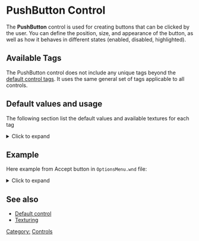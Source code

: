 # PushButton Control

The **PushButton** control is used for creating buttons that can be clicked by the user.
You can define the position, size, and appearance of the button,
as well as how it behaves in different states (enabled, disabled, highlighted).

## Available Tags

The PushButton control does not include any unique tags beyond the [default control tags](/user.md).
It uses the same general set of tags applicable to all controls.

## Default values and usage

The following section list the default values and available textures for each tag
<details>
  <summary>Click to expand</summary>

### ENABLEDDRAWDATA

- Buttons-Left
- Buttons-Middle
- Buttons-Right

### DISABLEDDRAWDATA

- Buttons-Disabled-Left
- Buttons-Disabled-Middle
- Buttons-Disabled-Right

### HILITEDRAWDATA

- Buttons-HiLite-Left
- Buttons-HiLite-Middle
- Buttons-HiLite-Right
- Buttons-Pushed-Left
- Buttons-Pushed-Middle
- Buttons-Pushed-Right

</details>

## Example

Here example from Accept button in `OptionsMenu.wnd` file:
<details>
  <summary>Click to expand</summary>

```nasm
WINDOW
    WINDOWTYPE = PUSHBUTTON;
    SCREENRECT = UPPERLEFT: 319 497,
                 BOTTOMRIGHT: 481 529,
                 CREATIONRESOLUTION: 800 600;
    NAME = "OptionsMenu.wnd:ButtonAccept";
    STATUS = ENABLED+IMAGE;
    STYLE = PUSHBUTTON+MOUSETRACK;
    SYSTEMCALLBACK = "[None]";
    INPUTCALLBACK = "[None]";
    TOOLTIPCALLBACK = "[None]";
    DRAWCALLBACK = "[None]";
    FONT = NAME: "Generals", SIZE: 15, BOLD: 0;
    HEADERTEMPLATE = "MainButton";
    TOOLTIPTEXT = "TOOLTIP:OptionsAccept";
    TOOLTIPDELAY = -1;
    TEXT = "GUI:Accept";
    TEXTCOLOR = ENABLED:  255 255 255 255, ENABLEDBORDER:  0 0 0 255,
                DISABLED: 62 64 92 255, DISABLEDBORDER: 31 32 47 255,
                HILITE:   186 255 12 255, HILITEBORDER:   0 2 0 255;
    ENABLEDDRAWDATA = IMAGE: Buttons-Left, COLOR: 255 0 0 255, BORDERCOLOR: 255 128 128 255,
                      IMAGE: NoImage, COLOR: 47 55 168 255, BORDERCOLOR: 254 254 254 255,
                      IMAGE: NoImage, COLOR: 255 255 255 0, BORDERCOLOR: 255 255 255 0,
                      IMAGE: NoImage, COLOR: 255 255 255 0, BORDERCOLOR: 255 255 255 0,
                      IMAGE: NoImage, COLOR: 255 255 255 0, BORDERCOLOR: 255 255 255 0,
                      IMAGE: Buttons-Middle, COLOR: 255 255 255 0, BORDERCOLOR: 255 255 255 0,
                      IMAGE: Buttons-Right, COLOR: 255 255 255 0, BORDERCOLOR: 255 255 255 0,
                      IMAGE: NoImage, COLOR: 255 255 255 0, BORDERCOLOR: 255 255 255 0,
                      IMAGE: NoImage, COLOR: 255 255 255 0, BORDERCOLOR: 255 255 255 0;
    DISABLEDDRAWDATA = IMAGE: Buttons-Disabled-Left, COLOR: 128 128 128 255, BORDERCOLOR: 192 192 192 255,
                       IMAGE: NoImage, COLOR: 192 192 192 255, BORDERCOLOR: 128 128 128 255,
                       IMAGE: NoImage, COLOR: 255 255 255 0, BORDERCOLOR: 255 255 255 0,
                       IMAGE: NoImage, COLOR: 255 255 255 0, BORDERCOLOR: 255 255 255 0,
                       IMAGE: NoImage, COLOR: 255 255 255 0, BORDERCOLOR: 255 255 255 0,
                       IMAGE: Buttons-Disabled-Middle, COLOR: 255 255 255 0, BORDERCOLOR: 255 255 255 0,
                       IMAGE: Buttons-Disabled-Right, COLOR: 255 255 255 0, BORDERCOLOR: 255 255 255 0,
                       IMAGE: NoImage, COLOR: 255 255 255 0, BORDERCOLOR: 255 255 255 0,
                       IMAGE: NoImage, COLOR: 255 255 255 0, BORDERCOLOR: 255 255 255 0;
    HILITEDRAWDATA = IMAGE: Buttons-HiLite-Left, COLOR: 209 253 4 255, BORDERCOLOR: 59 60 52 255,
                     IMAGE: Buttons-Pushed-Left, COLOR: 47 55 168 255, BORDERCOLOR: 254 254 254 255,
                     IMAGE: NoImage, COLOR: 255 255 255 0, BORDERCOLOR: 255 255 255 0,
                     IMAGE: Buttons-Pushed-Middle, COLOR: 255 255 255 0, BORDERCOLOR: 255 255 255 0,
                     IMAGE: Buttons-Pushed-Right, COLOR: 255 255 255 0, BORDERCOLOR: 255 255 255 0,
                     IMAGE: Buttons-HiLite-Middle, COLOR: 255 255 255 0, BORDERCOLOR: 255 255 255 0,
                     IMAGE: Buttons-HiLite-Right, COLOR: 255 255 255 0, BORDERCOLOR: 255 255 255 0,
                     IMAGE: NoImage, COLOR: 255 255 255 0, BORDERCOLOR: 255 255 255 0,
                     IMAGE: NoImage, COLOR: 255 255 255 0, BORDERCOLOR: 255 255 255 0;
END
```

</details>

## See also

- [Default control](wnd_controls_user.md)
- [Texturing](../texturing.md)

[Category:](../Categories.md) [Controls](../Controls.md)
